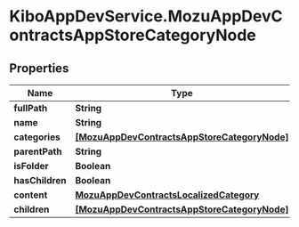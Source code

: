 # KiboAppDevService.MozuAppDevContractsAppStoreCategoryNode

## Properties

Name | Type | Description | Notes
------------ | ------------- | ------------- | -------------
**fullPath** | **String** |  | [optional] 
**name** | **String** |  | [optional] 
**categories** | [**[MozuAppDevContractsAppStoreCategoryNode]**](MozuAppDevContractsAppStoreCategoryNode.md) |  | [optional] 
**parentPath** | **String** |  | [optional] 
**isFolder** | **Boolean** |  | [optional] 
**hasChildren** | **Boolean** |  | [optional] 
**content** | [**MozuAppDevContractsLocalizedCategory**](MozuAppDevContractsLocalizedCategory.md) |  | [optional] 
**children** | [**[MozuAppDevContractsAppStoreCategoryNode]**](MozuAppDevContractsAppStoreCategoryNode.md) |  | [optional] 


